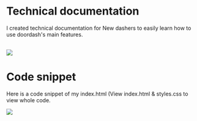 # Technical documentation
I created technical documentation for New dashers to easily learn how to use doordash's main features.  
<br>

<img src="https://github.com/user-attachments/assets/0bf9821a-a479-404a-9f46-f0ae8401b93b">

# Code snippet
 Here is a code snippet of my index.html (View index.html & styles.css to view whole code.
 <br>

<img src="https://github.com/user-attachments/assets/aae6a7ff-bec5-4d16-abda-a018bb2d7a72">

